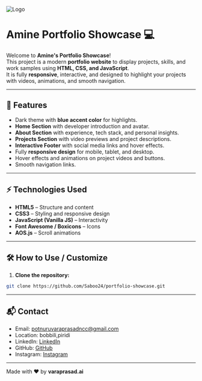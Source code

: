 ![Logo](/images/pf.png)


# Amine Portfolio Showcase 💻

Welcome to **Amine's Portfolio Showcase**!  
This project is a modern **portfolio website** to display projects, skills, and work samples using **HTML, CSS, and JavaScript**.  
It is fully **responsive**, interactive, and designed to highlight your projects with videos, animations, and smooth navigation.

---

## 🌟 Features

- Dark theme with **blue accent color** for highlights.
- **Home Section** with developer introduction and avatar.
- **About Section** with experience, tech stack, and personal insights.
- **Projects Section** with video previews and project descriptions.
- **Interactive Footer** with social media links and hover effects.
- Fully **responsive design** for mobile, tablet, and desktop.
- Hover effects and animations on project videos and buttons.
- Smooth navigation links.

---

## ⚡ Technologies Used

- **HTML5** – Structure and content
- **CSS3** – Styling and responsive design
- **JavaScript (Vanilla JS)** – Interactivity
- **Font Awesome / Boxicons** – Icons
- **AOS.js** – Scroll animations

---

## 🛠 How to Use / Customize

1. **Clone the repository:**

```bash
git clone https://github.com/Saboo24/portfolio-showcase.git

```
---

## 📬 Contact

- Email: potnuruvaraprasadncc@gmail.com   
- Location: bobbili,piridi 
- LinkedIn: [LinkedIn](www.linkedin.com/in/mohamed-amine-hamzaoui-a2453a35b)  
- GitHub: [GitHub](https://github.com/Saboo24)  
- Instagram: [Instagram](https://www.instagram.com/a__m.i.n__e/?utm_source=ig_web_button_share_sheet)

---

Made with ❤️ by **varaprasad.ai**